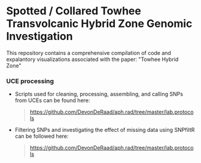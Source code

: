 Spotted / Collared Towhee Transvolcanic Hybrid Zone Genomic Investigation
==================================================================================

This repository contains a comprehensive compilation of code and expalantory visualizations associated with the paper: "Towhee Hybrid Zone"

### UCE processing
*   Scripts used for cleaning, processing, assembling, and calling SNPs from UCEs can be found here:
    > <https://github.com/DevonDeRaad/aph.rad/tree/master/lab.protocols>
*   Filtering SNPs and investigating the effect of missing data using SNPfiltR can be followed here:
    > <https://github.com/DevonDeRaad/aph.rad/tree/master/lab.protocols>    

    
    
